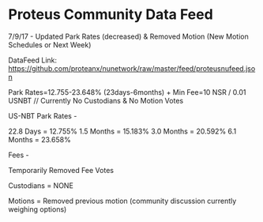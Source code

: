 # Proteus Community Data Feed

7/9/17 - Updated Park Rates (decreased) & Removed Motion (New Motion Schedules or Next Week)

DataFeed Link: https://github.com/proteanx/nunetwork/raw/master/feed/proteusnufeed.json

Park Rates=12.755-23.648% (23days-6months) + Min Fee=10 NSR / 0.01 USNBT // Currently No Custodians & No Motion Votes 

US-NBT Park Rates - 

22.8 Days  = 12.755%
1.5 Months = 15.183%
3.0 Months = 20.592%
6.1 Months = 23.658%

Fees - 

Temporarily Removed Fee Votes

Custodians =  NONE

Motions =  Removed previous motion (community discussion currently weighing options)
